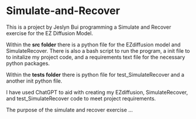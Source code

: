 # Simulate-and-Recover

This is a project by Jeslyn Bui programming a Simulate and Recover exercise for the EZ Diffusion Model.

Within the **src folder** there is a python file for the EZdiffusion model and SimulateRecover. There is also a bash script to run the program, a init file to to initalize my project code, and a requirements text file for the necessary python packages.

Within the **tests folder** there is python file for test_SimulateRecover and a another init python file. 

I have used ChatGPT to aid with creating my EZdiffusion, SimulateRecover, and test_SimulateRecover code to meet project requirements.

The purpose of the simulate and recover exercise ... 

